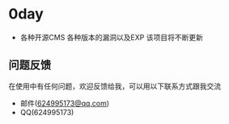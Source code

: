 # 0day
* 各种开源CMS 各种版本的漏洞以及EXP 该项目将不断更新
## 
## 问题反馈
在使用中有任何问题，欢迎反馈给我，可以用以下联系方式跟我交流
* 邮件(624995173@qq.com)
* QQ(624995173)
